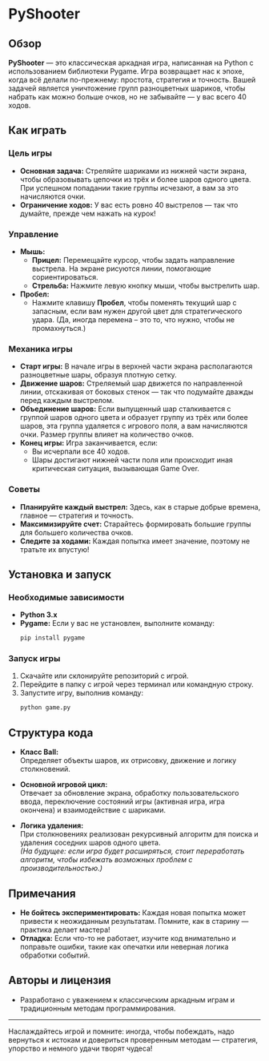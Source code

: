 # PyShooter

## Обзор
**PyShooter** — это классическая аркадная игра, написанная на Python с использованием библиотеки Pygame. Игра возвращает нас к эпохе, когда всё делали по-прежнему: простота, стратегия и точность. Вашей задачей является уничтожение групп разноцветных шариков, чтобы набрать как можно больше очков, но не забывайте — у вас всего 40 ходов.

## Как играть

### Цель игры
- **Основная задача:** Стреляйте шариками из нижней части экрана, чтобы образовывать цепочки из трёх и более шаров одного цвета. При успешном попадании такие группы исчезают, а вам за это начисляются очки.
- **Ограничение ходов:** У вас есть ровно 40 выстрелов — так что думайте, прежде чем нажать на курок!

### Управление
- **Мышь:**  
  - **Прицел:** Перемещайте курсор, чтобы задать направление выстрела. На экране рисуются линии, помогающие сориентироваться.
  - **Стрельба:** Нажмите левую кнопку мыши, чтобы выстрелить шар.  
- **Пробел:**  
  - Нажмите клавишу **Пробел**, чтобы поменять текущий шар с запасным, если вам нужен другой цвет для стратегического удара. (Да, иногда перемена – это то, что нужно, чтобы не промахнуться.)

### Механика игры
- **Старт игры:** В начале игры в верхней части экрана располагаются разноцветные шары, образуя плотную сетку.
- **Движение шаров:** Стреляемый шар движется по направленной линии, отскакивая от боковых стенок — так что подумайте дважды перед каждым выстрелом.
- **Объединение шаров:** Если выпущенный шар сталкивается с группой шаров одного цвета и образует группу из трёх или более шаров, эта группа удаляется с игрового поля, а вам начисляются очки. Размер группы влияет на количество очков.
- **Конец игры:** Игра заканчивается, если:
  - Вы исчерпали все 40 ходов.
  - Шары достигают нижней части поля или происходит иная критическая ситуация, вызывающая Game Over.

### Советы
- **Планируйте каждый выстрел:** Здесь, как в старые добрые времена, главное — стратегия и точность.
- **Максимизируйте счет:** Старайтесь формировать большие группы для большего количества очков.
- **Следите за ходами:** Каждая попытка имеет значение, поэтому не тратьте их впустую!

## Установка и запуск

### Необходимые зависимости
- **Python 3.x**
- **Pygame:** Если у вас не установлен, выполните команду:
  ```bash
  pip install pygame
  ```

### Запуск игры
1. Скачайте или склонируйте репозиторий с игрой.
2. Перейдите в папку с игрой через терминал или командную строку.
3. Запустите игру, выполнив команду:
   ```bash
   python game.py
   ```

## Структура кода

- **Класс Ball:**  
  Определяет объекты шаров, их отрисовку, движение и логику столкновений.
  
- **Основной игровой цикл:**  
  Отвечает за обновление экрана, обработку пользовательского ввода, переключение состояний игры (активная игра, игра окончена) и взаимодействие с шариками.

- **Логика удаления:**  
  При столкновениях реализован рекурсивный алгоритм для поиска и удаления соседних шаров одного цвета.  
  *(На будущее: если игра будет расширяться, стоит переработать алгоритм, чтобы избежать возможных проблем с производительностью.)*

## Примечания
- **Не бойтесь экспериментировать:** Каждая новая попытка может привести к неожиданным результатам. Помните, как в старину — практика делает мастера!
- **Отладка:** Если что-то не работает, изучите код внимательно и поправьте ошибки, такие как опечатки или неверная логика обработки событий.

## Авторы и лицензия
- Разработано с уважением к классическим аркадным играм и традиционным методам программирования.

---

Наслаждайтесь игрой и помните: иногда, чтобы побеждать, надо вернуться к истокам и довериться проверенным методам — стратегия, упорство и немного удачи творят чудеса!